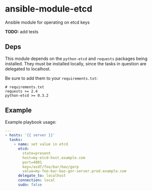 ansible-module-etcd
===================

Ansible module for operating on etcd keys

**TODO:** add tests

## Deps

This module depends on the `python-etcd` and `requests` packages being
installed.  They must be installed locally, since the tasks in question
are delegated to localhost.

Be sure to add them to your `requirements.txt`:

```text
# requirements.txt
requests >= 2.4
python-etcd >= 0.3.2
```

## Example

Example playbook usage:

```yaml
---
- hosts: '{{ server }}'
  tasks:
    - name: set value in etcd
      etcd:
        state=present
        host=my-etcd-host.example.com
        port=4001
        key=/asdf/foo/bar/baz/gorp
        value=my-foo-bar-baz-gor-server.prod.example.com
      delegate_to: localhost
      connection: local
      sudo: false
```
